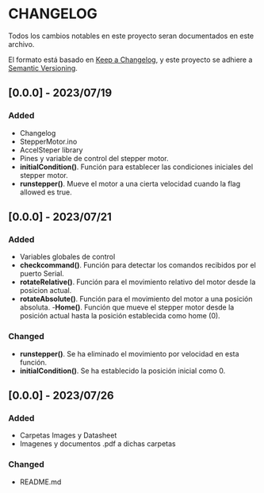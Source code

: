 # CHANGELOG

Todos los cambios notables en este proyecto seran documentados en este archivo.

El formato está basado en [Keep a Changelog](http://keepachangelog.com/), y este proyecto se adhiere a [Semantic Versioning](http://semver.org/).

## [0.0.0] - 2023/07/19

### Added
- Changelog
- StepperMotor.ino
- AccelSteper library
- Pines y variable de control del stepper motor.
- **initialCondition()**. Función para establecer las condiciones iniciales del stepper motor.
- **runstepper()**. Mueve el motor a una cierta velocidad cuando la flag allowed es true.

## [0.0.0] - 2023/07/21

### Added
- Variables globales de control
- **checkcommand()**. Función para detectar los comandos recibidos por el puerto Serial.
- **rotateRelative()**. Función para el movimiento relativo del motor desde la posicion actual.
- **rotateAbsolute()**. Función para el movimiento del motor a una posición absoluta.
-**Home()**. Función que mueve el stepper motor desde la posición actual hasta la posición establecida como home (0).
    
### Changed
- **runstepper()**. Se ha eliminado el movimiento por velocidad en esta función.
- **initialCondition()**. Se ha establecido la posición inicial como 0.

## [0.0.0] - 2023/07/26

### Added
- Carpetas Images y Datasheet
- Imagenes y documentos .pdf a dichas carpetas

### Changed
- README.md
